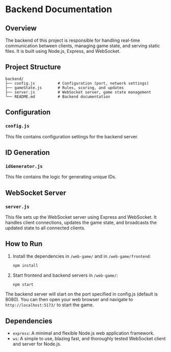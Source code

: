 # Backend Documentation

## Overview

The backend of this project is responsible for handling real-time communication between clients, managing game state, and serving static files. It is built using Node.js, Express, and WebSocket.

## Project Structure

```
backend/
├── config.js          # Configuration (port, network settings)
├── gameState.js       # Rules, scoring, and updates
├── server.js          # WebSocket server, game state management
└── README.md          # Backend documentation
```

## Configuration

### `config.js`

This file contains configuration settings for the backend server.

## ID Generation

### `idGenerator.js`

This file contains the logic for generating unique IDs.

## WebSocket Server

### `server.js`

This file sets up the WebSocket server using Express and WebSocket. It handles client connections, updates the game state, and broadcasts the updated state to all connected clients.

## How to Run

1. Install the dependencies in `/web-game/` and in `/web-game/frontend`:
    ```sh
    npm install
    ```

2. Start frontend and backend servers in `/web-game/`:
    ```sh
    npm start
    ```

The backend server will start on the port specified in config.js (default is 8080). You can then open your web browser and navigate to `http://localhost:5173/` to start the game.

## Dependencies

- `express`: A minimal and flexible Node.js web application framework.
- `ws`: A simple to use, blazing fast, and thoroughly tested WebSocket client and server for Node.js.